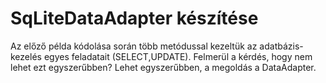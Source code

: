 # SqLiteDataAdapter készítése

Az előző példa kódolása során több metódussal kezeltük az adatbázis-kezelés egyes feladatait (SELECT,UPDATE).
Felmerül a kérdés, hogy nem lehet ezt egyszerűbben? Lehet egyszerűbben, a megoldás a DataAdapter.

